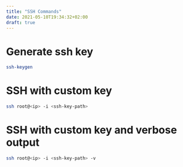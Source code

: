 ```yaml
---
title: "SSH Commands"
date: 2021-05-10T19:34:32+02:00
draft: true
---
```


# Generate ssh key
```bash
ssh-keygen
```

# SSH with custom key
```bash
ssh root@<ip> -i <ssh-key-path>
```

# SSH with custom key and verbose output
```bash
ssh root@<ip> -i <ssh-key-path> -v
```